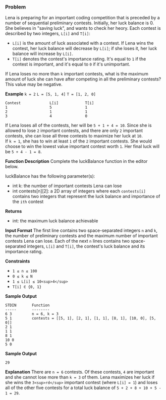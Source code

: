 ### Problem
Lena is preparing for an important coding competition that is preceded by a number of sequential preliminary contests. Initially, her luck balance is 0. She believes in "saving luck", and wants to check her heory. Each contest is described by two integers, `L[i]` and `T[i]`:  
- `L[i]` is the amount of luck associated with a contest. If Lena wins the contest, her luck balance will decrease by `L[i]`; if she loses it, her luck balance will increase by `L[i]`.
- `T[i]` denotes the contest's importance rating. It's equal to `1` if the contest is important, and it's equal to   `0` if it's unimportant.  

If Lena loses no more than `k` important contests, what is the maximum amount of luck she can have after competing in all the preliminary contests? This value may be negative.  
  
**Example**
`k = 2`
`L = [5, 1, 4]`
`T = [1, 2, 0]`  
  
```
Contest             L[i]            T[i]
1                   5               1
2                   1               1
3                   4               0
```  
  
If Lena loses all of the contests, her will be `5 + 1 + 4 = 10`. Since she is allowed to lose `2` important contests, and there are only `2` important contests, she can lose all three contests to maximize her luck at `10`.  
If `k = 1`, she has to win at least `1` of the `2` important contests. She would choose to win the lowest value important contest worth `1`. Her final luck will be `5 + 4 - 1 = 8`.  
  
**Function Description**
Complete the luckBalance function in the editor below.  
  
  
luckBalance has the following parameter(s):  
  
- int k: the number of important contests Lena can lose  
- int contests[n][2]: a 2D array of integers where each `contests[i]` contains two integers that represent the luck balance and importance of the `ith` contest  
  
**Returns**
- int: the maximum luck balance achievable  
  
**Input Format**
The first line contains two space-separated integers `n` and `k`, the number of preliminary contests and the maximum number of important contests Lena can lose.
Each of the next `n` lines contains two space-separated integers, `L[i]` and `T[i]`, the contest's luck balance and its importance rating.  
  
**Constraints**
- `1 ≤ n ≤ 100`
- `0 ≤ k ≤ N`
- `1 ≤ L[i] ≤ 10<sup>4</sup>`
- `T[i] ∈ {0, 1}`  
  
**Sample Output**
```
STDIN       Function
-----       --------
6 3         n = 6, k = 3
5 1         contests = [[5, 1], [2, 1], [1, 1], [8, 1], [10, 0], [5, 0]]
2 1
1 1
8 1
10 0
5 0
```  
  
**Sample Output**
```
29
```  
  
**Explanation**
There are `n = 6` contests. Of these contests, `4` are important and she cannot lose more than `k = 3` of them. Lena maximizes her luck if she wins the `3<sup>rd</sup>` important contest (where `L[i] = 1`) and loses all of the other five contests for a total luck balance of `5 + 2 + 8 + 10 + 5 - 1 = 29`.